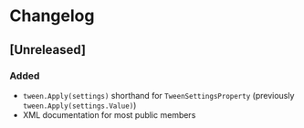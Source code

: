 ﻿# Changelog

## [Unreleased]

### Added

- `tween.Apply(settings)` shorthand for `TweenSettingsProperty` (previously `tween.Apply(settings.Value)`)
- XML documentation for most public members